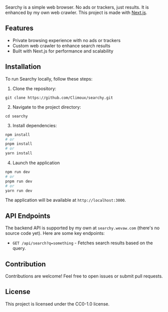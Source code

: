 Searchy is a simple web browser. No ads or trackers, just results. It is enhanced by my own web crawler.
This project is made with [Next.js](https://nextjs.org).

## Features

- Private browsing experience with no ads or trackers
- Custom web crawler to enhance search results
- Built with Next.js for performance and scalability

## Installation

To run Searchy locally, follow these steps:

1. Clone the repository:

```git clone https://github.com/Climoux/searchy.git```

2. Navigate to the project directory:

```cd searchy```

3. Install dependencies:

```sh
npm install
# or
pnpm install
# or
yarn install
```

4. Launch the application

```sh
npm run dev
# or
pnpm run dev
# or
yarn run dev
```

The application will be available at `http://localhost:3000`.

## API Endpoints

The backend API is supported by my own at `searchy.wevaw.com` (there's no source code yet). Here are some key endpoints:

- `GET /api/search?q=something` - Fetches search results based on the query.

## Contribution

Contributions are welcome! Feel free to open issues or submit pull requests.

## License

This project is licensed under the CC0-1.0 license.
